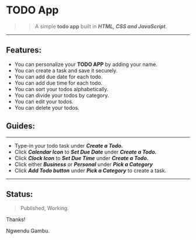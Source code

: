 # **TODO App**

> > A simple **todo app** built in **_HTML, CSS and JavaScript_**.

---

## **Features:**

- You can personalize your **TODO APP** by adding your name.
- You can create a task and save it securely.
- You can add due date for each todo.
- You can add due time for each todo.
- You can sort your todos alphabetically.
- You can divide your todos by category.
- You can edit your todos.
- You can delete your todos.

## **Guides:**

---

- Type-in your todo task under **_Create a Todo._**
- Click **_Calendar Icon_** to **_Set Due Date_** under **_Create a Todo._**
- Click **_Clock Icon_** to **_Set Due Time_** under **_Create a Todo._**
- Click either **_Business_** or **_Personal_** under **_Pick a Category_**
- Click **_Add Todo button_** under **_Pick a Category_** to create a task.

---

## **Status:**

> Published, Working.

Thanks!

Ngwendu Gambu.
